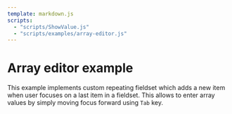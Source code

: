 ```yaml
---
template: markdown.js
scripts:
  - "scripts/ShowValue.js"
  - "scripts/examples/array-editor.js"
---
```


# Array editor example

This example implements custom repeating fieldset which adds a new item when
user focuses on a last item in a fieldset. This allows to enter array values by
simply moving focus forward using `Tab` key.

<div id="example"></div>
